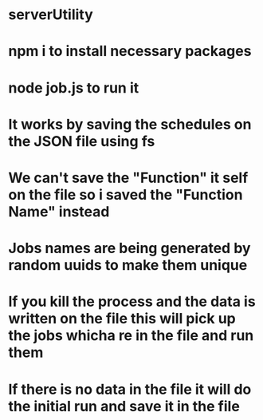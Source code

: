 # serverUtility
# npm i to install necessary packages
# node job.js to run it
# It works by saving the schedules on the JSON file using fs
# We can't save the "Function" it self on the file so i saved the "Function Name" instead
# Jobs names are being generated by random uuids to make them unique
# If you kill the process and the data is written on the file this will pick up the jobs whicha re in the file and run them
# If there is no data in the file it will do the initial run and save it in the file
